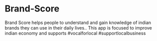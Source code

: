 # Brand-Score

Brand Score helps people to understand and gain knowledge of indian brands they can use in their daily lives..
This app is focused to improve indian economy and supports #vocalforlocal #supportlocalbusiness
